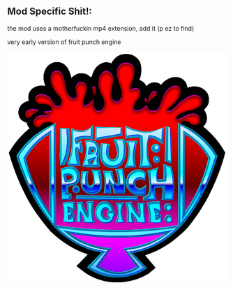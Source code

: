 ## Mod Specific Shit!:

the mod uses a motherfuckin mp4 extension, add it (p ez to find)

very early version of fruit punch engine

![Kade Engine logo](https://raw.githubusercontent.com/peakjuggler/mayonnaise-addict-funkin/main/FROOT-PUCNH.png?token=AUVZ6DL3LJJ4VZ3B3MYRRLTBYYZWY)
